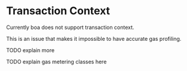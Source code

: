# Transaction Context

Currently boa does not support transaction context.

This is an issue that makes it impossible to have accurate gas profiling.

TODO explain more

TODO explain gas metering classes here